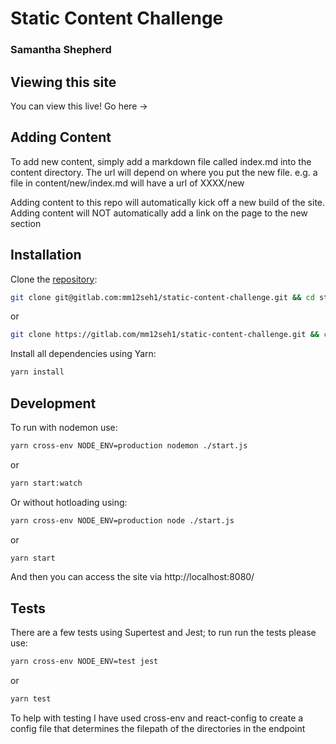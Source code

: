# Static Content Challenge
### Samantha Shepherd

## Viewing this site
You can view this live! Go here -> 

## Adding Content

To add new content, simply add a markdown file called index.md into the content directory. The url will depend on where you put the new file. e.g. a file in content/new/index.md will have a url of XXXX/new

Adding content to this repo will automatically kick off a new build of the site.
Adding content will NOT automatically add a link on the page to the new section

## Installation

Clone the [repository](https://gitlab.com/mm12seh1/static-content-challenge):

```bash
git clone git@gitlab.com:mm12seh1/static-content-challenge.git && cd static-content-challenge
```

or

```bash
git clone https://gitlab.com/mm12seh1/static-content-challenge.git && cd static-content-challenge
```

Install all dependencies using Yarn:

```bash
yarn install
```

## Development
To run with nodemon use:

```bash
yarn cross-env NODE_ENV=production nodemon ./start.js
```

or

```bash
yarn start:watch
```

Or without hotloading using: 

```bash
yarn cross-env NODE_ENV=production node ./start.js
```

or

```bash
yarn start
```

And then you can access the site via http://localhost:8080/

## Tests

There are a few tests using Supertest and Jest; to run run the tests please use:

```bash
yarn cross-env NODE_ENV=test jest
```

or

```bash
yarn test
```

To help with testing I have used cross-env and react-config to create a config file that determines the filepath of the directories in the endpoint

